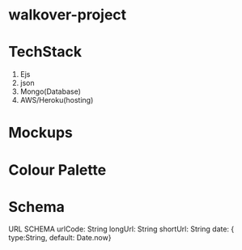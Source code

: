 # walkover-project
# TechStack
1. Ejs
2. json
3. Mongo(Database)
4. AWS/Heroku(hosting)

# Mockups

# Colour Palette

# Schema
URL SCHEMA
    urlCode: String
    longUrl: String
    shortUrl: String
    date: { type:String, default: Date.now}
